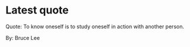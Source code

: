 # Latest quote 

Quote: To know oneself is to study oneself in action with another person. 

By: Bruce Lee